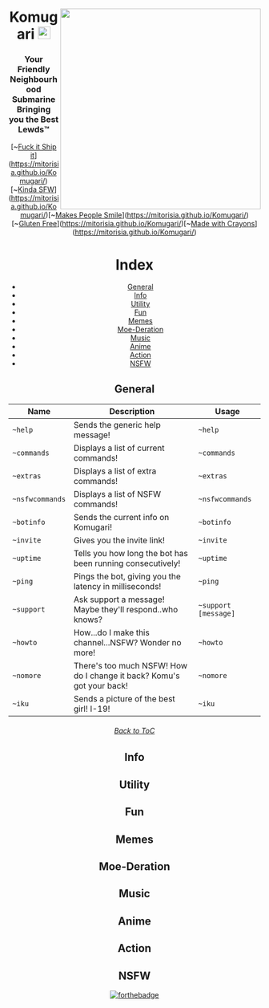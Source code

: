 <html>
  <header>
    <a href = 'https://discordapp.com/oauth2/authorize?client_id=365907645795794946&scope=bot&permissions=1043721303'>
      <img align="right" src="https://a.safe.moe/hu4ry.png" height="400">
    </a>

<h1> Komugari <a href = 'https://discordapp.com/oauth2/authorize?client_id=365907645795794946&scope=bot&permissions=1043721303'>
  <img src="https://a.safe.moe/4kKNg.png" height="25">
</a></h1>

### Your Friendly Neighbourhood Submarine Bringing you the Best Lewds™

[~[Fuck it Ship it](http://forthebadge.com/images/badges/fuck-it-ship-it.svg)](https://mitorisia.github.io/Komugari/)[~[Kinda SFW](http://forthebadge.com/images/badges/kinda-sfw.svg)](https://mitorisia.github.io/Komugari/)[~[Makes People Smile](http://forthebadge.com/images/badges/makes-people-smile.svg)](https://mitorisia.github.io/Komugari/) [~[Gluten Free](http://forthebadge.com/images/badges/gluten-free.svg)](https://mitorisia.github.io/Komugari/)[~[Made with Crayons](http://forthebadge.com/images/badges/made-with-crayons.svg)](https://mitorisia.github.io/Komugari/)

# Index

- [General](#General)
- [Info](#Info)
- [Utility](#Utility)
- [Fun](#Fun)
- [Memes](#Memes)
- [Moe-Deration](#Moe-Deration)
- [Music](#Music)
- [Anime](#Anime)
- [Action](#Action)
- [NSFW](#NSFW)


## General
Name | Description | Usage
----------------|--------------|-------
`~help` | Sends the generic help message! | `~help`
`~commands` | Displays a list of current commands! | `~commands`
`~extras` | Displays a list of extra commands! | `~extras`
`~nsfwcommands` | Displays a list of NSFW commands! | `~nsfwcommands`
`~botinfo` | Sends the current info on Komugari! | `~botinfo`
`~invite` | Gives you the invite link! | `~invite`
`~uptime` | Tells you how long the bot has been running consecutively! | `~uptime`
`~ping` | Pings the bot, giving you the latency in milliseconds! | `~ping`
`~support` | Ask support a message! Maybe they'll respond..who knows? | `~support [message]`
`~howto` | How...do I make this channel...NSFW? Wonder no more! | `~howto`
`~nomore` | There's too much NSFW! How do I change it back? Komu's got your back! | `~nomore`
`~iku` | Sends a picture of the best girl! I-19! | `~iku`

###### [Back to ToC](#contents)

## Info

## Utility

## Fun

## Memes

## Moe-Deration

## Music

## Anime

## Action

## NSFW
[![forthebadge](http://forthebadge.com/images/badges/ages-18.svg)](https://mitorisia.github.io/Komugari/)